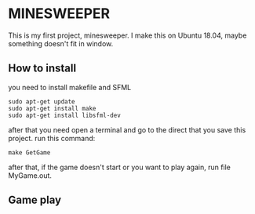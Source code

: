 # MINESWEEPER
This is my first project, minesweeper.
I make this on Ubuntu 18.04, maybe something doesn't fit in window.
## How to install
you need to install makefile and SFML

```
sudo apt-get update
sudo apt-get install make
sudo apt-get install libsfml-dev
```
after that you need open a terminal and go to the direct that you save this project.
run this command:
```
make GetGame
```
after that, if the game doesn't start or you want to play again, run file MyGame.out.
## Game play